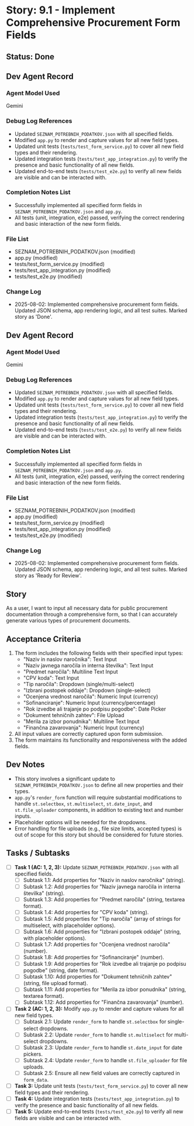 # Story: 9.1 - Implement Comprehensive Procurement Form Fields

## Status: Done

## Dev Agent Record

### Agent Model Used

Gemini

### Debug Log References

- Updated `SEZNAM_POTREBNIH_PODATKOV.json` with all specified fields.
- Modified `app.py` to render and capture values for all new field types.
- Updated unit tests (`tests/test_form_service.py`) to cover all new field types and their rendering.
- Updated integration tests (`tests/test_app_integration.py`) to verify the presence and basic functionality of all new fields.
- Updated end-to-end tests (`tests/test_e2e.py`) to verify all new fields are visible and can be interacted with.

### Completion Notes List

- Successfully implemented all specified form fields in `SEZNAM_POTREBNIH_PODATKOV.json` and `app.py`.
- All tests (unit, integration, e2e) passed, verifying the correct rendering and basic interaction of the new form fields.

### File List

- SEZNAM_POTREBNIH_PODATKOV.json (modified)
- app.py (modified)
- tests/test_form_service.py (modified)
- tests/test_app_integration.py (modified)
- tests/test_e2e.py (modified)

### Change Log

- 2025-08-02: Implemented comprehensive procurement form fields. Updated JSON schema, app rendering logic, and all test suites. Marked story as 'Done'.

## Dev Agent Record

### Agent Model Used

Gemini

### Debug Log References

- Updated `SEZNAM_POTREBNIH_PODATKOV.json` with all specified fields.
- Modified `app.py` to render and capture values for all new field types.
- Updated unit tests (`tests/test_form_service.py`) to cover all new field types and their rendering.
- Updated integration tests (`tests/test_app_integration.py`) to verify the presence and basic functionality of all new fields.
- Updated end-to-end tests (`tests/test_e2e.py`) to verify all new fields are visible and can be interacted with.

### Completion Notes List

- Successfully implemented all specified form fields in `SEZNAM_POTREBNIH_PODATKOV.json` and `app.py`.
- All tests (unit, integration, e2e) passed, verifying the correct rendering and basic interaction of the new form fields.

### File List

- SEZNAM_POTREBNIH_PODATKOV.json (modified)
- app.py (modified)
- tests/test_form_service.py (modified)
- tests/test_app_integration.py (modified)
- tests/test_e2e.py (modified)

### Change Log

- 2025-08-02: Implemented comprehensive procurement form fields. Updated JSON schema, app rendering logic, and all test suites. Marked story as 'Ready for Review'.

## Story
As a user, I want to input all necessary data for public procurement documentation through a comprehensive form, so that I can accurately generate various types of procurement documents.

## Acceptance Criteria
1.  The form includes the following fields with their specified input types:
    *   "Naziv in naslov naročnika": Text Input
    *   "Naziv javnega naročila in interna številka": Text Input
    *   "Predmet naročila": Multiline Text Input
    *   "CPV koda": Text Input
    *   "Tip naročila": Dropdown (single/multi-select)
    *   "Izbrani postopek oddaje": Dropdown (single-select)
    *   "Ocenjena vrednost naročila": Numeric Input (currency)
    *   "Sofinanciranje": Numeric Input (currency/percentage)
    *   "Rok izvedbe ali trajanje po podpisu pogodbe": Date Picker
    *   "Dokument tehničnih zahtev": File Upload
    *   "Merila za izbor ponudnika": Multiline Text Input
    *   "Finančna zavarovanja": Numeric Input (currency)
2.  All input values are correctly captured upon form submission.
3.  The form maintains its functionality and responsiveness with the added fields.

## Dev Notes
*   This story involves a significant update to `SEZNAM_POTREBNIH_PODATKOV.json` to define all new properties and their types.
*   `app.py`'s `render_form` function will require substantial modifications to handle `st.selectbox`, `st.multiselect`, `st.date_input`, and `st.file_uploader` components, in addition to existing text and number inputs.
*   Placeholder options will be needed for the dropdowns.
*   Error handling for file uploads (e.g., file size limits, accepted types) is out of scope for this story but should be considered for future stories.

## Tasks / Subtasks
- [ ] **Task 1 (AC: 1, 2, 3):** Update `SEZNAM_POTREBNIH_PODATKOV.json` with all specified fields.
    - [ ] Subtask 1.1: Add properties for "Naziv in naslov naročnika" (string).
    - [ ] Subtask 1.2: Add properties for "Naziv javnega naročila in interna številka" (string).
    - [ ] Subtask 1.3: Add properties for "Predmet naročila" (string, textarea format).
    - [ ] Subtask 1.4: Add properties for "CPV koda" (string).
    - [ ] Subtask 1.5: Add properties for "Tip naročila" (array of strings for multiselect, with placeholder options).
    - [ ] Subtask 1.6: Add properties for "Izbrani postopek oddaje" (string, with placeholder options).
    - [ ] Subtask 1.7: Add properties for "Ocenjena vrednost naročila" (number).
    - [ ] Subtask 1.8: Add properties for "Sofinanciranje" (number).
    - [ ] Subtask 1.9: Add properties for "Rok izvedbe ali trajanje po podpisu pogodbe" (string, date format).
    - [ ] Subtask 1.10: Add properties for "Dokument tehničnih zahtev" (string, file upload format).
    - [ ] Subtask 1.11: Add properties for "Merila za izbor ponudnika" (string, textarea format).
    - [ ] Subtask 1.12: Add properties for "Finančna zavarovanja" (number).
- [ ] **Task 2 (AC: 1, 2, 3):** Modify `app.py` to render and capture values for all new field types.
    - [ ] Subtask 2.1: Update `render_form` to handle `st.selectbox` for single-select dropdowns.
    - [ ] Subtask 2.2: Update `render_form` to handle `st.multiselect` for multi-select dropdowns.
    - [ ] Subtask 2.3: Update `render_form` to handle `st.date_input` for date pickers.
    - [ ] Subtask 2.4: Update `render_form` to handle `st.file_uploader` for file uploads.
    - [ ] Subtask 2.5: Ensure all new field values are correctly captured in `form_data`.
- [ ] **Task 3:** Update unit tests (`tests/test_form_service.py`) to cover all new field types and their rendering.
- [ ] **Task 4:** Update integration tests (`tests/test_app_integration.py`) to verify the presence and basic functionality of all new fields.
- [ ] **Task 5:** Update end-to-end tests (`tests/test_e2e.py`) to verify all new fields are visible and can be interacted with.
